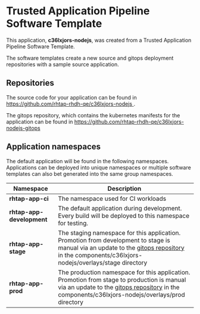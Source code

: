 # Trusted Application Pipeline Software Template

This application, **c36lxjors-nodejs**, was created from a Trusted Application Pipeline Software Template.

The software templates create a new source and gitops deployment repositories with a sample source application. 

## Repositories

The source code for your application can be found in [https://github.com/rhtap-rhdh-qe/c36lxjors-nodejs ](https://github.com/rhtap-rhdh-qe/c36lxjors-nodejs ).
 
The gitops repository, which contains the kubernetes manifests for the application can be found in 
[https://github.com/rhtap-rhdh-qe/c36lxjors-nodejs-gitops ](https://github.com/rhtap-rhdh-qe/c36lxjors-nodejs-gitops ) 

## Application namespaces 

The default application will be found in the following namespaces. Applications can be deployed into unique namespaces or multiple software templates can also bet generated into the same group namespaces.  

|  Namespace   |  Description   |  
| -------- | -------- |
| **rhtap-app-ci** | The namespace used for CI workloads |
| **rhtap-app-development** | The default application during development. Every build will be deployed to this namespace for testing. |
| **rhtap-app-stage** | The staging namespace for this application. Promotion from development to stage is manual via an update to the [gitops repository](https://github.com/rhtap-rhdh-qe/c36lxjors-nodejs-gitops ) in the components/c36lxjors-nodejs/overlays/stage directory |
| **rhtap-app-prod** | The production namespace for this application. Promotion from stage to production is manual via an update to the [gitops repository](https://github.com/rhtap-rhdh-qe/c36lxjors-nodejs-gitops ) in the components/c36lxjors-nodejs/overlays/prod directory |